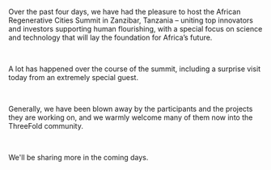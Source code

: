 Over the past four days, we have had the pleasure to host the African Regenerative Cities Summit in Zanzibar, Tanzania – uniting top innovators and investors supporting human flourishing, with a special focus on science and technology that will lay the foundation for Africa’s future.

<br/>

A lot has happened over the course of the summit, including a surprise visit today from an extremely special guest.

<br/>

Generally, we have been blown away by the participants and the projects they are working on, and we warmly welcome many of them now into the ThreeFold community.

<br/>

We'll be sharing more in the coming days.